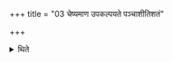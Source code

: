 +++
title = "03 चेष्यमाण उपकल्पयते पञ्चाशीतिशतं"

+++

<details><summary>थिते</summary>

चेष्यमाण उपकल्पयते पञ्चाशीतिशतं हिरण्येष्टका यावदुत्तममङ्गुलिपरु तावतीः शर्करा वाभ्यक्ताश्चतस्रः स्वयमातृणा अपरिमिता लोकम्पृणाः ३
</details>
